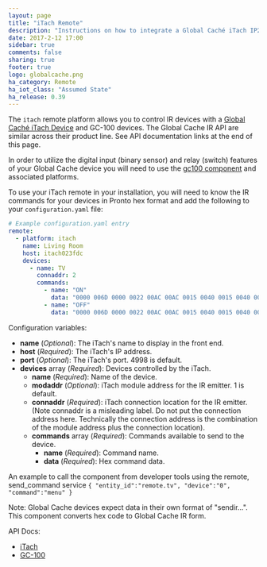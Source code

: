 ```yaml
---
layout: page
title: "iTach Remote"
description: "Instructions on how to integrate a Global Caché iTach IP2IR gateway into Home Assistant."
date: 2017-2-12 17:00
sidebar: true
comments: false
sharing: true
footer: true
logo: globalcache.png
ha_category: Remote
ha_iot_class: "Assumed State"
ha_release: 0.39
---
```



The `itach` remote platform allows you to control IR devices with a [Global Caché iTach Device](https://www.globalcache.com/products/itach/ip2irspecs) and GC-100 devices. The Global Cache IR API are similar across their product line. See API documentation links at the end of this page.

In order to utilize the digital input (binary sensor) and relay (switch) features of your Global Cache device you will need to use the [gc100 component](https://home-assistant.io/components/gc100) and associated platforms.

To use your iTach remote in your installation, you will need to know the IR commands for your devices in Pronto hex format and add the following to your `configuration.yaml` file:

```yaml
# Example configuration.yaml entry
remote:
  - platform: itach
    name: Living Room
    host: itach023fdc
    devices:
      - name: TV
        connaddr: 2
        commands:
          - name: "ON"
            data: "0000 006D 0000 0022 00AC 00AC 0015 0040 0015 0040 0015 0040 0015 0015 0015 0015 0015 0015 0015 0015 0015 0015 0015 0040 0015 0040 0015 0040 0015 0015 0015 0015 0015 0015 0015 0015 0015 0015 0015 0040 0015 0015 0015 0015 0015 0040 0015 0040 0015 0015 0015 0015 0015 0040 0015 0015 0015 0040 0015 0040 0015 0015 0015 0015 0015 0040 0015 0040 0015 0015 0015 0689"
          - name: "OFF"
            data: "0000 006D 0000 0022 00AC 00AC 0015 0040 0015 0040 0015 0040 0015 0015 0015 0015 0015 0015 0015 0015 0015 0015 0015 0040 0015 0040 0015 0040 0015 0015 0015 0015 0015 0015 0015 0015 0015 0015 0015 0015 0015 0015 0015 0015 0015 0040 0015 0040 0015 0015 0015 0015 0015 0040 0015 0040 0015 0040 0015 0040 0015 0015 0015 0015 0015 0040 0015 0040 0015 0015 0015 0689"
```

Configuration variables:
- **name** (*Optional*): The iTach's name to display in the front end.
- **host** (*Required*): The iTach's IP address.
- **port** (*Optional*): The iTach's port. 4998 is default.
- **devices** array (*Required*): Devices controlled by the iTach.
  - **name** (*Required*): Name of the device.
  - **modaddr** (*Optional*): iTach module address for the IR emitter. 1 is default.
  - **connaddr** (*Required*): iTach connection location for the IR emitter. (Note connaddr is a misleading label. Do not put the connection address here. Technically the connection address is the combination of the module address plus the connection location).
  - **commands** array (*Required*): Commands available to send to the device.
    - **name** (*Required*): Command name.
    - **data** (*Required*): Hex command data.

An example to call the component from developer tools using the remote, send_command service `{ "entity_id":"remote.tv", "device":"0", "command":"menu" }`

Note: Global Cache devices expect data in their own format of "sendir...". This component converts hex code to Global Cache IR form.

API Docs:
- [iTach](https://www.globalcache.com/files/docs/API-iTach.pdf)
- [GC-100](http://www.globalcache.com/files/docs/API-GC-100.pdf)
